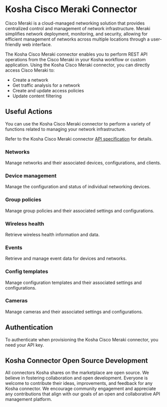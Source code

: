 # Kosha Cisco Meraki Connector

Cisco Meraki is a cloud-managed networking solution that provides centralized control and management of network infrastructure. Meraki simplifies network deployment, monitoring, and security, allowing for efficient management of networks across multiple locations through a user-friendly web interface.

The Kosha Cisco Meraki connector enables you to perform REST API operations from the Cisco Meraki in your Kosha workflow or custom application. Using the Kosha Cisco Meraki connector, you can directly access Cisco Meraki to:

* Create a network
* Get traffic analysis for a network
* Create and update access policies
* Update content filtering

## Useful Actions

You can use the Kosha Cisco Meraki connector to perform a variety of functions related to managing your network infrastructure.

Refer to the Kosha Cisco Meraki connector [API specification](openapi.json) for details.

### Networks

Manage networks and their associated devices, configurations, and clients.

### Device management

Manage the configuration and status of individual networking devices.

### Group policies

Manage group policies and their associated settings and configurations.

### Wireless health

Retrieve wireless health information and data.

### Events

Retrieve and manage event data for devices and networks.

### Config templates

Manage configuration templates and their associated settings and configurations.

### Cameras

Manage cameras and their associated settings and configurations.

## Authentication

To authenticate when provisioning the Kosha Cisco Meraki connector, you need your API key.

## Kosha Connector Open Source Development

All connectors Kosha shares on the marketplace are open source. We believe in fostering collaboration and open development. Everyone is welcome to contribute their ideas, improvements, and feedback for any Kosha connector. We encourage community engagement and appreciate any contributions that align with our goals of an open and collaborative API management platform.